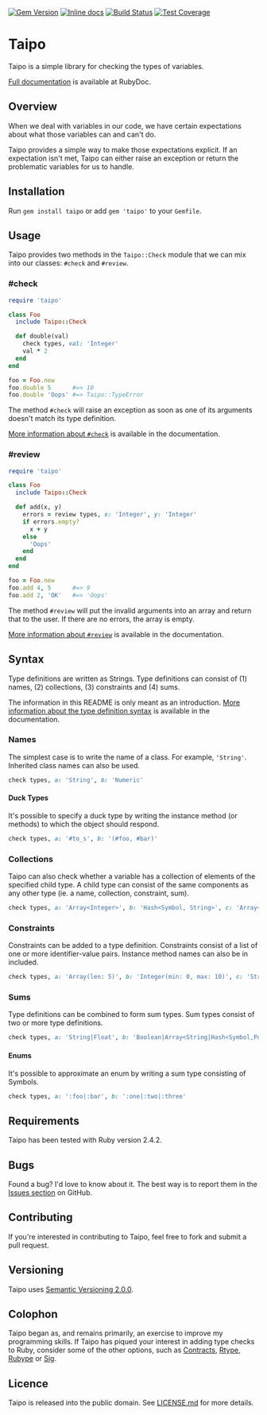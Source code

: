 [![Gem Version](https://badge.fury.io/rb/taipo.svg)](https://badge.fury.io/rb/taipo) [![Inline docs](http://inch-ci.org/github/pyrmont/taipo.svg?branch=master)](http://inch-ci.org/github/pyrmont/taipo)
[![Build Status](https://travis-ci.org/pyrmont/taipo.svg?branch=master)](https://travis-ci.org/pyrmont/taipo)
[![Test Coverage](https://api.codeclimate.com/v1/badges/7b5dcb371ee422b27f0c/test_coverage)](https://codeclimate.com/github/pyrmont/taipo/test_coverage)

# Taipo

Taipo is a simple library for checking the types of variables.

[Full documentation][rd] is available at RubyDoc.

[rd]: http://www.rubydoc.info/gems/taipo/index

## Overview

When we deal with variables in our code, we have certain expectations about what those variables can and can't do.

Taipo provides a simple way to make those expectations explicit. If an expectation isn't met, Taipo can either raise an exception or return the problematic variables for us to handle.

## Installation

Run `gem install taipo` or add `gem 'taipo'` to your `Gemfile`.

## Usage

Taipo provides two methods in the `Taipo::Check` module that we can mix into our classes: `#check` and `#review`.

### #check

```ruby
require 'taipo'

class Foo
  include Taipo::Check

  def double(val)
    check types, val: 'Integer'
    val * 2
  end
end

foo = Foo.new
foo.double 5      #=> 10
foo.double 'Oops' #=> Taipo::TypeError
```

The method `#check` will raise an exception as soon as one of its arguments doesn't match its type definition.

[More information about `#check`][rdc] is available in the documentation.

[rdc]: http://www.rubydoc.info/gems/taipo/Taipo/Check#check-instance_method

### #review

```ruby
require 'taipo'

class Foo
  include Taipo::Check

  def add(x, y)
    errors = review types, x: 'Integer', y: 'Integer'
    if errors.empty?
      x + y
    else
      'Oops'
    end
  end
end

foo = Foo.new
foo.add 4, 5      #=> 9
foo.add 2, 'OK'   #=> 'Oops'
```

The method `#review` will put the invalid arguments into an array and return that to the user. If there are no errors, the array is empty.

[More information about `#review`][rdr] is available in the documentation.

[rdr]: http://www.rubydoc.info/gems/taipo/Taipo/Check#review-instance_method

## Syntax

Type definitions are written as Strings. Type definitions can consist of (1) names, (2) collections, (3) constraints and (4) sums.

The information in this README is only meant as an introduction. [More information about the type definition syntax][rdv] is available in the documentation.

[rdv]: http://www.rubydoc.info/gems/taipo/Taipo/Parser/Validater

### Names

The simplest case is to write the name of a class. For example, `'String'`. Inherited class names can also be used.

```ruby
check types, a: 'String', b: 'Numeric'
```

#### Duck Types

It's possible to specify a duck type by writing the instance method (or methods) to which the object should respond.

```ruby
check types, a: '#to_s', b: '(#foo, #bar)'
```

### Collections

Taipo can also check whether a variable has a collection of elements of the specified child type. A child type can consist of the same components as any other type (ie. a name, collection, constraint, sum).

```ruby
check types, a: 'Array<Integer>', b: 'Hash<Symbol, String>', c: 'Array<Array<Float>>'
```

### Constraints

Constraints can be added to a type definition. Constraints consist of a list of one or more identifier-value pairs. Instance method names can also be in included.

```ruby
check types, a: 'Array(len: 5)', b: 'Integer(min: 0, max: 10)', c: 'String(format: /a{3}/)', d: 'String(val: "Hello world!")', e: 'Foo(#bar)'
```

### Sums

Type definitions can be combined to form sum types. Sum types consist of two or more type definitions.

```ruby
check types, a: 'String|Float', b: 'Boolean|Array<String|Hash<Symbol,Point>|Array<String>>', c: 'Integer(max: 100)|Float(max: 100)'
```

#### Enums

It's possible to approximate an enum by writing a sum type consisting of Symbols.

```ruby
check types, a: ':foo|:bar', b: ':one|:two|:three'
```

## Requirements

Taipo has been tested with Ruby version 2.4.2.

## Bugs

Found a bug? I'd love to know about it. The best way is to report them in the [Issues section][ghi] on GitHub.

[ghi]: https://github.com/pyrmont/taipo/issues

## Contributing

If you're interested in contributing to Taipo, feel free to fork and submit a pull request.

## Versioning

Taipo uses [Semantic Versioning 2.0.0][sv2].

[sv2]: http://semver.org/

## Colophon

Taipo began as, and remains primarily, an exercise to improve my programming skills. If Taipo has piqued your interest in adding type checks to Ruby, consider some of the other options, such as [Contracts][cnt], [Rtype][rty], [Rubype][rub] or [Sig][sig].

[cnt]: https://github.com/egonSchiele/contracts.ruby
[rty]: https://github.com/sputnikgugja/rtype
[rub]: https://github.com/gogotanaka/Rubype
[sig]: https://github.com/janlelis/sig

## Licence

Taipo is released into the public domain. See [LICENSE.md][lc] for more details.

[lc]: https://github.com/pyrmont/taipo/blob/master/LICENSE.md
